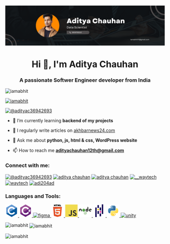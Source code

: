 ![logo](https://github.com/iamabhit/iamabhit/blob/main/Black%20Minimal%20Business%20Personal%20Profile%20Linkedin%20Banner.png)
<h1 align="center">Hi 👋, I'm Aditya Chauhan</h1>
<h3 align="center">A passionate Softwer Engineer developer from India</h3>

<p align="left"> <img src="https://komarev.com/ghpvc/?username=iamabhit&label=Profile%20views&color=0e75b6&style=flat" alt="iamabhit" /> </p>

<p align="left"> <a href="https://github.com/ryo-ma/github-profile-trophy"><img src="https://github-profile-trophy.vercel.app/?username=iamabhit" alt="iamabhit" /></a> </p>

<p align="left"> <a href="https://twitter.com/@adityac36942693" target="blank"><img src="https://img.shields.io/twitter/follow/@adityac36942693?logo=twitter&style=for-the-badge" alt="@adityac36942693" /></a> </p>

- 🌱 I’m currently learning **backend of my projects**

- 📝 I regularly write articles on [akhbarnews24.com](akhbarnews24.com)

- 💬 Ask me about **python, js, html & css, WordPress website**

- 📫 How to reach me **adityachauhan12th@gmail.com**

<h3 align="left">Connect with me:</h3>
<p align="left">
<a href="https://twitter.com/@adityac36942693" target="blank"><img align="center" src="https://raw.githubusercontent.com/rahuldkjain/github-profile-readme-generator/master/src/images/icons/Social/twitter.svg" alt="@adityac36942693" height="30" width="40" /></a>
<a href="https://linkedin.com/in/aditya chauhan" target="blank"><img align="center" src="https://raw.githubusercontent.com/rahuldkjain/github-profile-readme-generator/master/src/images/icons/Social/linked-in-alt.svg" alt="aditya chauhan" height="30" width="40" /></a>
<a href="https://fb.com/aditya chauhan" target="blank"><img align="center" src="https://raw.githubusercontent.com/rahuldkjain/github-profile-readme-generator/master/src/images/icons/Social/facebook.svg" alt="aditya chauhan" height="30" width="40" /></a>
<a href="https://instagram.com/__waytech" target="blank"><img align="center" src="https://raw.githubusercontent.com/rahuldkjain/github-profile-readme-generator/master/src/images/icons/Social/instagram.svg" alt="__waytech" height="30" width="40" /></a>
<a href="https://www.youtube.com/c/waytech" target="blank"><img align="center" src="https://raw.githubusercontent.com/rahuldkjain/github-profile-readme-generator/master/src/images/icons/Social/youtube.svg" alt="waytech" height="30" width="40" /></a>
<a href="https://www.leetcode.com/adi204ad" target="blank"><img align="center" src="https://raw.githubusercontent.com/rahuldkjain/github-profile-readme-generator/master/src/images/icons/Social/leet-code.svg" alt="adi204ad" height="30" width="40" /></a>
</p>

<h3 align="left">Languages and Tools:</h3>
<p align="left"> <a href="https://www.cprogramming.com/" target="_blank" rel="noreferrer"> <img src="https://raw.githubusercontent.com/devicons/devicon/master/icons/c/c-original.svg" alt="c" width="40" height="40"/> </a> <a href="https://www.w3schools.com/cs/" target="_blank" rel="noreferrer"> <img src="https://raw.githubusercontent.com/devicons/devicon/master/icons/csharp/csharp-original.svg" alt="csharp" width="40" height="40"/> </a> <a href="https://www.figma.com/" target="_blank" rel="noreferrer"> <img src="https://www.vectorlogo.zone/logos/figma/figma-icon.svg" alt="figma" width="40" height="40"/> </a> <a href="https://www.w3.org/html/" target="_blank" rel="noreferrer"> <img src="https://raw.githubusercontent.com/devicons/devicon/master/icons/html5/html5-original-wordmark.svg" alt="html5" width="40" height="40"/> </a> <a href="https://developer.mozilla.org/en-US/docs/Web/JavaScript" target="_blank" rel="noreferrer"> <img src="https://raw.githubusercontent.com/devicons/devicon/master/icons/javascript/javascript-original.svg" alt="javascript" width="40" height="40"/> </a> <a href="https://nodejs.org" target="_blank" rel="noreferrer"> <img src="https://raw.githubusercontent.com/devicons/devicon/master/icons/nodejs/nodejs-original-wordmark.svg" alt="nodejs" width="40" height="40"/> </a> <a href="https://pandas.pydata.org/" target="_blank" rel="noreferrer"> <img src="https://raw.githubusercontent.com/devicons/devicon/2ae2a900d2f041da66e950e4d48052658d850630/icons/pandas/pandas-original.svg" alt="pandas" width="40" height="40"/> </a> <a href="https://www.python.org" target="_blank" rel="noreferrer"> <img src="https://raw.githubusercontent.com/devicons/devicon/master/icons/python/python-original.svg" alt="python" width="40" height="40"/> </a> <a href="https://unity.com/" target="_blank" rel="noreferrer"> <img src="https://www.vectorlogo.zone/logos/unity3d/unity3d-icon.svg" alt="unity" width="40" height="40"/> </a> </p>

<p><img align="left" src="https://github-readme-stats.vercel.app/api/top-langs?username=iamabhit&show_icons=true&locale=en&layout=compact" alt="iamabhit" /></p>

<p>&nbsp;<img align="center" src="https://github-readme-stats.vercel.app/api?username=iamabhit&show_icons=true&locale=en" alt="iamabhit" /></p>

<p><img align="center" src="https://github-readme-streak-stats.herokuapp.com/?user=iamabhit&" alt="iamabhit" /></p>

